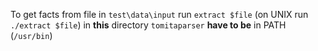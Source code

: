 To get facts from file in `test\data\input` run `extract $file` (on UNIX run `./extract $file`) in **this** directory
`tomitaparser` **have to be** in PATH (`/usr/bin`)

